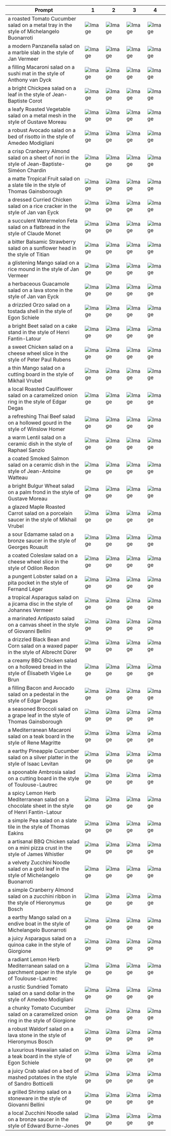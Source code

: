| Prompt | 1 | 2 | 3 | 4 |
|-|-|-|-|-|
| a roasted Tomato Cucumber salad on a metal tray in the style of Michelangelo Buonarroti | ![Image](https://salad-benchmark-public-assets.s3.us-east-2.amazonaws.com/sdxl/99886906-9dfb-4365-9573-29feaf53b15c-0.jpg) | ![Image](https://salad-benchmark-public-assets.s3.us-east-2.amazonaws.com/sdxl/99886906-9dfb-4365-9573-29feaf53b15c-1.jpg) | ![Image](https://salad-benchmark-public-assets.s3.us-east-2.amazonaws.com/sdxl/99886906-9dfb-4365-9573-29feaf53b15c-2.jpg) | ![Image](https://salad-benchmark-public-assets.s3.us-east-2.amazonaws.com/sdxl/99886906-9dfb-4365-9573-29feaf53b15c-3.jpg) |
| a modern Panzanella salad on a marble slab in the style of Jan Vermeer | ![Image](https://salad-benchmark-public-assets.s3.us-east-2.amazonaws.com/sdxl/0fcb2e70-39ed-4550-a94a-61d94946ac2d-0.jpg) | ![Image](https://salad-benchmark-public-assets.s3.us-east-2.amazonaws.com/sdxl/0fcb2e70-39ed-4550-a94a-61d94946ac2d-1.jpg) | ![Image](https://salad-benchmark-public-assets.s3.us-east-2.amazonaws.com/sdxl/0fcb2e70-39ed-4550-a94a-61d94946ac2d-2.jpg) | ![Image](https://salad-benchmark-public-assets.s3.us-east-2.amazonaws.com/sdxl/0fcb2e70-39ed-4550-a94a-61d94946ac2d-3.jpg) |
| a filling Macaroni salad on a sushi mat in the style of Anthony van Dyck | ![Image](https://salad-benchmark-public-assets.s3.us-east-2.amazonaws.com/sdxl/6f0c9b8f-d24b-4ff1-84f4-d7f9d8346693-0.jpg) | ![Image](https://salad-benchmark-public-assets.s3.us-east-2.amazonaws.com/sdxl/6f0c9b8f-d24b-4ff1-84f4-d7f9d8346693-1.jpg) | ![Image](https://salad-benchmark-public-assets.s3.us-east-2.amazonaws.com/sdxl/6f0c9b8f-d24b-4ff1-84f4-d7f9d8346693-2.jpg) | ![Image](https://salad-benchmark-public-assets.s3.us-east-2.amazonaws.com/sdxl/6f0c9b8f-d24b-4ff1-84f4-d7f9d8346693-3.jpg) |
| a bright Chickpea salad on a leaf in the style of Jean-Baptiste Corot | ![Image](https://salad-benchmark-public-assets.s3.us-east-2.amazonaws.com/sdxl/b3c8aeab-3c7f-4d5b-820d-3cc2c0494bc9-0.jpg) | ![Image](https://salad-benchmark-public-assets.s3.us-east-2.amazonaws.com/sdxl/b3c8aeab-3c7f-4d5b-820d-3cc2c0494bc9-1.jpg) | ![Image](https://salad-benchmark-public-assets.s3.us-east-2.amazonaws.com/sdxl/b3c8aeab-3c7f-4d5b-820d-3cc2c0494bc9-2.jpg) | ![Image](https://salad-benchmark-public-assets.s3.us-east-2.amazonaws.com/sdxl/b3c8aeab-3c7f-4d5b-820d-3cc2c0494bc9-3.jpg) |
| a leafy Roasted Vegetable salad on a metal mesh in the style of Gustave Moreau | ![Image](https://salad-benchmark-public-assets.s3.us-east-2.amazonaws.com/sdxl/af3193d5-f3e7-40f4-8016-a6c3277c49ed-0.jpg) | ![Image](https://salad-benchmark-public-assets.s3.us-east-2.amazonaws.com/sdxl/af3193d5-f3e7-40f4-8016-a6c3277c49ed-1.jpg) | ![Image](https://salad-benchmark-public-assets.s3.us-east-2.amazonaws.com/sdxl/af3193d5-f3e7-40f4-8016-a6c3277c49ed-2.jpg) | ![Image](https://salad-benchmark-public-assets.s3.us-east-2.amazonaws.com/sdxl/af3193d5-f3e7-40f4-8016-a6c3277c49ed-3.jpg) |
| a robust Avocado salad on a bed of risotto in the style of Amedeo Modigliani | ![Image](https://salad-benchmark-public-assets.s3.us-east-2.amazonaws.com/sdxl/93bea615-73bd-49fe-a731-62ead7d6ba7c-0.jpg) | ![Image](https://salad-benchmark-public-assets.s3.us-east-2.amazonaws.com/sdxl/93bea615-73bd-49fe-a731-62ead7d6ba7c-1.jpg) | ![Image](https://salad-benchmark-public-assets.s3.us-east-2.amazonaws.com/sdxl/93bea615-73bd-49fe-a731-62ead7d6ba7c-2.jpg) | ![Image](https://salad-benchmark-public-assets.s3.us-east-2.amazonaws.com/sdxl/93bea615-73bd-49fe-a731-62ead7d6ba7c-3.jpg) |
| a crisp Cranberry Almond salad on a sheet of nori in the style of Jean-Baptiste-Siméon Chardin | ![Image](https://salad-benchmark-public-assets.s3.us-east-2.amazonaws.com/sdxl/f70c0c4d-bbb9-4b78-ad0f-d686249c2d27-0.jpg) | ![Image](https://salad-benchmark-public-assets.s3.us-east-2.amazonaws.com/sdxl/f70c0c4d-bbb9-4b78-ad0f-d686249c2d27-1.jpg) | ![Image](https://salad-benchmark-public-assets.s3.us-east-2.amazonaws.com/sdxl/f70c0c4d-bbb9-4b78-ad0f-d686249c2d27-2.jpg) | ![Image](https://salad-benchmark-public-assets.s3.us-east-2.amazonaws.com/sdxl/f70c0c4d-bbb9-4b78-ad0f-d686249c2d27-3.jpg) |
| a matte Tropical Fruit salad on a slate tile in the style of Thomas Gainsborough | ![Image](https://salad-benchmark-public-assets.s3.us-east-2.amazonaws.com/sdxl/dc6be589-1143-490f-9f1f-a4e8f985e2b0-0.jpg) | ![Image](https://salad-benchmark-public-assets.s3.us-east-2.amazonaws.com/sdxl/dc6be589-1143-490f-9f1f-a4e8f985e2b0-1.jpg) | ![Image](https://salad-benchmark-public-assets.s3.us-east-2.amazonaws.com/sdxl/dc6be589-1143-490f-9f1f-a4e8f985e2b0-2.jpg) | ![Image](https://salad-benchmark-public-assets.s3.us-east-2.amazonaws.com/sdxl/dc6be589-1143-490f-9f1f-a4e8f985e2b0-3.jpg) |
| a dressed Curried Chicken salad on a rice cracker in the style of Jan van Eyck | ![Image](https://salad-benchmark-public-assets.s3.us-east-2.amazonaws.com/sdxl/4aee516d-1b28-488b-ba25-1784045b9f3e-0.jpg) | ![Image](https://salad-benchmark-public-assets.s3.us-east-2.amazonaws.com/sdxl/4aee516d-1b28-488b-ba25-1784045b9f3e-1.jpg) | ![Image](https://salad-benchmark-public-assets.s3.us-east-2.amazonaws.com/sdxl/4aee516d-1b28-488b-ba25-1784045b9f3e-2.jpg) | ![Image](https://salad-benchmark-public-assets.s3.us-east-2.amazonaws.com/sdxl/4aee516d-1b28-488b-ba25-1784045b9f3e-3.jpg) |
| a succulent Watermelon Feta salad on a flatbread in the style of Claude Monet | ![Image](https://salad-benchmark-public-assets.s3.us-east-2.amazonaws.com/sdxl/36b7a139-bb81-4526-834d-279a10aa419b-0.jpg) | ![Image](https://salad-benchmark-public-assets.s3.us-east-2.amazonaws.com/sdxl/36b7a139-bb81-4526-834d-279a10aa419b-1.jpg) | ![Image](https://salad-benchmark-public-assets.s3.us-east-2.amazonaws.com/sdxl/36b7a139-bb81-4526-834d-279a10aa419b-2.jpg) | ![Image](https://salad-benchmark-public-assets.s3.us-east-2.amazonaws.com/sdxl/36b7a139-bb81-4526-834d-279a10aa419b-3.jpg) |
| a bitter Balsamic Strawberry salad on a sunflower head in the style of Titian | ![Image](https://salad-benchmark-public-assets.s3.us-east-2.amazonaws.com/sdxl/f5c4b195-148b-4084-aa4f-bf8952c9b27d-0.jpg) | ![Image](https://salad-benchmark-public-assets.s3.us-east-2.amazonaws.com/sdxl/f5c4b195-148b-4084-aa4f-bf8952c9b27d-1.jpg) | ![Image](https://salad-benchmark-public-assets.s3.us-east-2.amazonaws.com/sdxl/f5c4b195-148b-4084-aa4f-bf8952c9b27d-2.jpg) | ![Image](https://salad-benchmark-public-assets.s3.us-east-2.amazonaws.com/sdxl/f5c4b195-148b-4084-aa4f-bf8952c9b27d-3.jpg) |
| a glistening Mango salad on a rice mound in the style of Jan Vermeer | ![Image](https://salad-benchmark-public-assets.s3.us-east-2.amazonaws.com/sdxl/27ce7607-999e-48f4-b3a8-f2a3793afea6-0.jpg) | ![Image](https://salad-benchmark-public-assets.s3.us-east-2.amazonaws.com/sdxl/27ce7607-999e-48f4-b3a8-f2a3793afea6-1.jpg) | ![Image](https://salad-benchmark-public-assets.s3.us-east-2.amazonaws.com/sdxl/27ce7607-999e-48f4-b3a8-f2a3793afea6-2.jpg) | ![Image](https://salad-benchmark-public-assets.s3.us-east-2.amazonaws.com/sdxl/27ce7607-999e-48f4-b3a8-f2a3793afea6-3.jpg) |
| a herbaceous Guacamole salad on a lava stone in the style of Jan van Eyck | ![Image](https://salad-benchmark-public-assets.s3.us-east-2.amazonaws.com/sdxl/eb5df955-5d00-410a-8c67-f58fa8f14b78-0.jpg) | ![Image](https://salad-benchmark-public-assets.s3.us-east-2.amazonaws.com/sdxl/eb5df955-5d00-410a-8c67-f58fa8f14b78-1.jpg) | ![Image](https://salad-benchmark-public-assets.s3.us-east-2.amazonaws.com/sdxl/eb5df955-5d00-410a-8c67-f58fa8f14b78-2.jpg) | ![Image](https://salad-benchmark-public-assets.s3.us-east-2.amazonaws.com/sdxl/eb5df955-5d00-410a-8c67-f58fa8f14b78-3.jpg) |
| a drizzled Orzo salad on a tostada shell in the style of Egon Schiele | ![Image](https://salad-benchmark-public-assets.s3.us-east-2.amazonaws.com/sdxl/421cf37a-8f0e-490c-9ac2-91c714adb9f8-0.jpg) | ![Image](https://salad-benchmark-public-assets.s3.us-east-2.amazonaws.com/sdxl/421cf37a-8f0e-490c-9ac2-91c714adb9f8-1.jpg) | ![Image](https://salad-benchmark-public-assets.s3.us-east-2.amazonaws.com/sdxl/421cf37a-8f0e-490c-9ac2-91c714adb9f8-2.jpg) | ![Image](https://salad-benchmark-public-assets.s3.us-east-2.amazonaws.com/sdxl/421cf37a-8f0e-490c-9ac2-91c714adb9f8-3.jpg) |
| a bright Beet salad on a cake stand in the style of Henri Fantin-Latour | ![Image](https://salad-benchmark-public-assets.s3.us-east-2.amazonaws.com/sdxl/3f38bf93-7280-4180-97d7-3c17672eb82c-0.jpg) | ![Image](https://salad-benchmark-public-assets.s3.us-east-2.amazonaws.com/sdxl/3f38bf93-7280-4180-97d7-3c17672eb82c-1.jpg) | ![Image](https://salad-benchmark-public-assets.s3.us-east-2.amazonaws.com/sdxl/3f38bf93-7280-4180-97d7-3c17672eb82c-2.jpg) | ![Image](https://salad-benchmark-public-assets.s3.us-east-2.amazonaws.com/sdxl/3f38bf93-7280-4180-97d7-3c17672eb82c-3.jpg) |
| a sweet Chicken salad on a cheese wheel slice in the style of Peter Paul Rubens | ![Image](https://salad-benchmark-public-assets.s3.us-east-2.amazonaws.com/sdxl/764c1f49-ce66-4792-8c6a-592c85229219-0.jpg) | ![Image](https://salad-benchmark-public-assets.s3.us-east-2.amazonaws.com/sdxl/764c1f49-ce66-4792-8c6a-592c85229219-1.jpg) | ![Image](https://salad-benchmark-public-assets.s3.us-east-2.amazonaws.com/sdxl/764c1f49-ce66-4792-8c6a-592c85229219-2.jpg) | ![Image](https://salad-benchmark-public-assets.s3.us-east-2.amazonaws.com/sdxl/764c1f49-ce66-4792-8c6a-592c85229219-3.jpg) |
| a thin Mango salad on a cutting board in the style of Mikhail Vrubel | ![Image](https://salad-benchmark-public-assets.s3.us-east-2.amazonaws.com/sdxl/373c925b-4e1c-470d-a76d-c7b01a54a855-0.jpg) | ![Image](https://salad-benchmark-public-assets.s3.us-east-2.amazonaws.com/sdxl/373c925b-4e1c-470d-a76d-c7b01a54a855-1.jpg) | ![Image](https://salad-benchmark-public-assets.s3.us-east-2.amazonaws.com/sdxl/373c925b-4e1c-470d-a76d-c7b01a54a855-2.jpg) | ![Image](https://salad-benchmark-public-assets.s3.us-east-2.amazonaws.com/sdxl/373c925b-4e1c-470d-a76d-c7b01a54a855-3.jpg) |
| a local Roasted Cauliflower salad on a caramelized onion ring in the style of Edgar Degas | ![Image](https://salad-benchmark-public-assets.s3.us-east-2.amazonaws.com/sdxl/ef4b7232-bef1-430c-a234-06f738aeea3d-0.jpg) | ![Image](https://salad-benchmark-public-assets.s3.us-east-2.amazonaws.com/sdxl/ef4b7232-bef1-430c-a234-06f738aeea3d-1.jpg) | ![Image](https://salad-benchmark-public-assets.s3.us-east-2.amazonaws.com/sdxl/ef4b7232-bef1-430c-a234-06f738aeea3d-2.jpg) | ![Image](https://salad-benchmark-public-assets.s3.us-east-2.amazonaws.com/sdxl/ef4b7232-bef1-430c-a234-06f738aeea3d-3.jpg) |
| a refreshing Thai Beef salad on a hollowed gourd in the style of Winslow Homer | ![Image](https://salad-benchmark-public-assets.s3.us-east-2.amazonaws.com/sdxl/ef8a9b68-ba13-4513-b068-8f43e9ba7df2-0.jpg) | ![Image](https://salad-benchmark-public-assets.s3.us-east-2.amazonaws.com/sdxl/ef8a9b68-ba13-4513-b068-8f43e9ba7df2-1.jpg) | ![Image](https://salad-benchmark-public-assets.s3.us-east-2.amazonaws.com/sdxl/ef8a9b68-ba13-4513-b068-8f43e9ba7df2-2.jpg) | ![Image](https://salad-benchmark-public-assets.s3.us-east-2.amazonaws.com/sdxl/ef8a9b68-ba13-4513-b068-8f43e9ba7df2-3.jpg) |
| a warm Lentil salad on a ceramic dish in the style of Raphael Sanzio | ![Image](https://salad-benchmark-public-assets.s3.us-east-2.amazonaws.com/sdxl/f3624689-8d7b-4664-af2a-52630fcf5df0-0.jpg) | ![Image](https://salad-benchmark-public-assets.s3.us-east-2.amazonaws.com/sdxl/f3624689-8d7b-4664-af2a-52630fcf5df0-1.jpg) | ![Image](https://salad-benchmark-public-assets.s3.us-east-2.amazonaws.com/sdxl/f3624689-8d7b-4664-af2a-52630fcf5df0-2.jpg) | ![Image](https://salad-benchmark-public-assets.s3.us-east-2.amazonaws.com/sdxl/f3624689-8d7b-4664-af2a-52630fcf5df0-3.jpg) |
| a coated Smoked Salmon salad on a ceramic dish in the style of Jean-Antoine Watteau | ![Image](https://salad-benchmark-public-assets.s3.us-east-2.amazonaws.com/sdxl/734d6480-150d-492a-8799-ef407158f250-0.jpg) | ![Image](https://salad-benchmark-public-assets.s3.us-east-2.amazonaws.com/sdxl/734d6480-150d-492a-8799-ef407158f250-1.jpg) | ![Image](https://salad-benchmark-public-assets.s3.us-east-2.amazonaws.com/sdxl/734d6480-150d-492a-8799-ef407158f250-2.jpg) | ![Image](https://salad-benchmark-public-assets.s3.us-east-2.amazonaws.com/sdxl/734d6480-150d-492a-8799-ef407158f250-3.jpg) |
| a bright Bulgur Wheat salad on a palm frond in the style of Gustave Moreau | ![Image](https://salad-benchmark-public-assets.s3.us-east-2.amazonaws.com/sdxl/9fcd3ce9-b48f-45c0-8cf0-71582490d26b-0.jpg) | ![Image](https://salad-benchmark-public-assets.s3.us-east-2.amazonaws.com/sdxl/9fcd3ce9-b48f-45c0-8cf0-71582490d26b-1.jpg) | ![Image](https://salad-benchmark-public-assets.s3.us-east-2.amazonaws.com/sdxl/9fcd3ce9-b48f-45c0-8cf0-71582490d26b-2.jpg) | ![Image](https://salad-benchmark-public-assets.s3.us-east-2.amazonaws.com/sdxl/9fcd3ce9-b48f-45c0-8cf0-71582490d26b-3.jpg) |
| a glazed Maple Roasted Carrot salad on a porcelain saucer in the style of Mikhail Vrubel | ![Image](https://salad-benchmark-public-assets.s3.us-east-2.amazonaws.com/sdxl/615dfa6d-caba-434c-bcf4-8fb6d61787cd-0.jpg) | ![Image](https://salad-benchmark-public-assets.s3.us-east-2.amazonaws.com/sdxl/615dfa6d-caba-434c-bcf4-8fb6d61787cd-1.jpg) | ![Image](https://salad-benchmark-public-assets.s3.us-east-2.amazonaws.com/sdxl/615dfa6d-caba-434c-bcf4-8fb6d61787cd-2.jpg) | ![Image](https://salad-benchmark-public-assets.s3.us-east-2.amazonaws.com/sdxl/615dfa6d-caba-434c-bcf4-8fb6d61787cd-3.jpg) |
| a sour Edamame salad on a bronze saucer in the style of Georges Rouault | ![Image](https://salad-benchmark-public-assets.s3.us-east-2.amazonaws.com/sdxl/a84b618b-8d4c-4b90-96a2-3ca780feb15e-0.jpg) | ![Image](https://salad-benchmark-public-assets.s3.us-east-2.amazonaws.com/sdxl/a84b618b-8d4c-4b90-96a2-3ca780feb15e-1.jpg) | ![Image](https://salad-benchmark-public-assets.s3.us-east-2.amazonaws.com/sdxl/a84b618b-8d4c-4b90-96a2-3ca780feb15e-2.jpg) | ![Image](https://salad-benchmark-public-assets.s3.us-east-2.amazonaws.com/sdxl/a84b618b-8d4c-4b90-96a2-3ca780feb15e-3.jpg) |
| a coated Coleslaw salad on a cheese wheel slice in the style of Odilon Redon | ![Image](https://salad-benchmark-public-assets.s3.us-east-2.amazonaws.com/sdxl/d6887ce7-a727-4cbf-9896-32208cd30808-0.jpg) | ![Image](https://salad-benchmark-public-assets.s3.us-east-2.amazonaws.com/sdxl/d6887ce7-a727-4cbf-9896-32208cd30808-1.jpg) | ![Image](https://salad-benchmark-public-assets.s3.us-east-2.amazonaws.com/sdxl/d6887ce7-a727-4cbf-9896-32208cd30808-2.jpg) | ![Image](https://salad-benchmark-public-assets.s3.us-east-2.amazonaws.com/sdxl/d6887ce7-a727-4cbf-9896-32208cd30808-3.jpg) |
| a pungent Lobster salad on a pita pocket in the style of Fernand Léger | ![Image](https://salad-benchmark-public-assets.s3.us-east-2.amazonaws.com/sdxl/78e9e121-9805-4660-9f2a-178094fda996-0.jpg) | ![Image](https://salad-benchmark-public-assets.s3.us-east-2.amazonaws.com/sdxl/78e9e121-9805-4660-9f2a-178094fda996-1.jpg) | ![Image](https://salad-benchmark-public-assets.s3.us-east-2.amazonaws.com/sdxl/78e9e121-9805-4660-9f2a-178094fda996-2.jpg) | ![Image](https://salad-benchmark-public-assets.s3.us-east-2.amazonaws.com/sdxl/78e9e121-9805-4660-9f2a-178094fda996-3.jpg) |
| a tropical Asparagus salad on a jicama disc in the style of Johannes Vermeer | ![Image](https://salad-benchmark-public-assets.s3.us-east-2.amazonaws.com/sdxl/789c0617-c13f-44a5-b33e-db23387cbcb3-0.jpg) | ![Image](https://salad-benchmark-public-assets.s3.us-east-2.amazonaws.com/sdxl/789c0617-c13f-44a5-b33e-db23387cbcb3-1.jpg) | ![Image](https://salad-benchmark-public-assets.s3.us-east-2.amazonaws.com/sdxl/789c0617-c13f-44a5-b33e-db23387cbcb3-2.jpg) | ![Image](https://salad-benchmark-public-assets.s3.us-east-2.amazonaws.com/sdxl/789c0617-c13f-44a5-b33e-db23387cbcb3-3.jpg) |
| a marinated Antipasto salad on a canvas sheet in the style of Giovanni Bellini | ![Image](https://salad-benchmark-public-assets.s3.us-east-2.amazonaws.com/sdxl/6b4d4a3e-7753-498a-88f1-ba137401b24c-0.jpg) | ![Image](https://salad-benchmark-public-assets.s3.us-east-2.amazonaws.com/sdxl/6b4d4a3e-7753-498a-88f1-ba137401b24c-1.jpg) | ![Image](https://salad-benchmark-public-assets.s3.us-east-2.amazonaws.com/sdxl/6b4d4a3e-7753-498a-88f1-ba137401b24c-2.jpg) | ![Image](https://salad-benchmark-public-assets.s3.us-east-2.amazonaws.com/sdxl/6b4d4a3e-7753-498a-88f1-ba137401b24c-3.jpg) |
| a drizzled Black Bean and Corn salad on a waxed paper in the style of Albrecht Dürer | ![Image](https://salad-benchmark-public-assets.s3.us-east-2.amazonaws.com/sdxl/473b43c7-d568-4e8f-bbcc-bdb6a3473fc7-0.jpg) | ![Image](https://salad-benchmark-public-assets.s3.us-east-2.amazonaws.com/sdxl/473b43c7-d568-4e8f-bbcc-bdb6a3473fc7-1.jpg) | ![Image](https://salad-benchmark-public-assets.s3.us-east-2.amazonaws.com/sdxl/473b43c7-d568-4e8f-bbcc-bdb6a3473fc7-2.jpg) | ![Image](https://salad-benchmark-public-assets.s3.us-east-2.amazonaws.com/sdxl/473b43c7-d568-4e8f-bbcc-bdb6a3473fc7-3.jpg) |
| a creamy BBQ Chicken salad on a hollowed bread in the style of Élisabeth Vigée Le Brun | ![Image](https://salad-benchmark-public-assets.s3.us-east-2.amazonaws.com/sdxl/1be99c52-1a99-4c81-bf54-71d5ebd9dcde-0.jpg) | ![Image](https://salad-benchmark-public-assets.s3.us-east-2.amazonaws.com/sdxl/1be99c52-1a99-4c81-bf54-71d5ebd9dcde-1.jpg) | ![Image](https://salad-benchmark-public-assets.s3.us-east-2.amazonaws.com/sdxl/1be99c52-1a99-4c81-bf54-71d5ebd9dcde-2.jpg) | ![Image](https://salad-benchmark-public-assets.s3.us-east-2.amazonaws.com/sdxl/1be99c52-1a99-4c81-bf54-71d5ebd9dcde-3.jpg) |
| a filling Bacon and Avocado salad on a pedestal in the style of Edgar Degas | ![Image](https://salad-benchmark-public-assets.s3.us-east-2.amazonaws.com/sdxl/9294fb36-772a-424c-9fbf-3d19690fc917-0.jpg) | ![Image](https://salad-benchmark-public-assets.s3.us-east-2.amazonaws.com/sdxl/9294fb36-772a-424c-9fbf-3d19690fc917-1.jpg) | ![Image](https://salad-benchmark-public-assets.s3.us-east-2.amazonaws.com/sdxl/9294fb36-772a-424c-9fbf-3d19690fc917-2.jpg) | ![Image](https://salad-benchmark-public-assets.s3.us-east-2.amazonaws.com/sdxl/9294fb36-772a-424c-9fbf-3d19690fc917-3.jpg) |
| a seasoned Broccoli salad on a grape leaf in the style of Thomas Gainsborough | ![Image](https://salad-benchmark-public-assets.s3.us-east-2.amazonaws.com/sdxl/6998fbca-5075-4f23-aa65-8f5439584aa4-0.jpg) | ![Image](https://salad-benchmark-public-assets.s3.us-east-2.amazonaws.com/sdxl/6998fbca-5075-4f23-aa65-8f5439584aa4-1.jpg) | ![Image](https://salad-benchmark-public-assets.s3.us-east-2.amazonaws.com/sdxl/6998fbca-5075-4f23-aa65-8f5439584aa4-2.jpg) | ![Image](https://salad-benchmark-public-assets.s3.us-east-2.amazonaws.com/sdxl/6998fbca-5075-4f23-aa65-8f5439584aa4-3.jpg) |
| a Mediterranean Macaroni salad on a teak board in the style of Rene Magritte | ![Image](https://salad-benchmark-public-assets.s3.us-east-2.amazonaws.com/sdxl/97dc7da0-a343-4317-8b11-31c0f2704ebe-0.jpg) | ![Image](https://salad-benchmark-public-assets.s3.us-east-2.amazonaws.com/sdxl/97dc7da0-a343-4317-8b11-31c0f2704ebe-1.jpg) | ![Image](https://salad-benchmark-public-assets.s3.us-east-2.amazonaws.com/sdxl/97dc7da0-a343-4317-8b11-31c0f2704ebe-2.jpg) | ![Image](https://salad-benchmark-public-assets.s3.us-east-2.amazonaws.com/sdxl/97dc7da0-a343-4317-8b11-31c0f2704ebe-3.jpg) |
| a earthy Pineapple Cucumber salad on a silver platter in the style of Isaac Levitan | ![Image](https://salad-benchmark-public-assets.s3.us-east-2.amazonaws.com/sdxl/d8a51272-2fb2-4d28-89e9-de3805fcba9d-0.jpg) | ![Image](https://salad-benchmark-public-assets.s3.us-east-2.amazonaws.com/sdxl/d8a51272-2fb2-4d28-89e9-de3805fcba9d-1.jpg) | ![Image](https://salad-benchmark-public-assets.s3.us-east-2.amazonaws.com/sdxl/d8a51272-2fb2-4d28-89e9-de3805fcba9d-2.jpg) | ![Image](https://salad-benchmark-public-assets.s3.us-east-2.amazonaws.com/sdxl/d8a51272-2fb2-4d28-89e9-de3805fcba9d-3.jpg) |
| a spoonable Ambrosia salad on a cutting board in the style of Toulouse-Lautrec | ![Image](https://salad-benchmark-public-assets.s3.us-east-2.amazonaws.com/sdxl/208aa236-6f52-41e4-ad5b-6af57b4dd3e5-0.jpg) | ![Image](https://salad-benchmark-public-assets.s3.us-east-2.amazonaws.com/sdxl/208aa236-6f52-41e4-ad5b-6af57b4dd3e5-1.jpg) | ![Image](https://salad-benchmark-public-assets.s3.us-east-2.amazonaws.com/sdxl/208aa236-6f52-41e4-ad5b-6af57b4dd3e5-2.jpg) | ![Image](https://salad-benchmark-public-assets.s3.us-east-2.amazonaws.com/sdxl/208aa236-6f52-41e4-ad5b-6af57b4dd3e5-3.jpg) |
| a spicy Lemon Herb Mediterranean salad on a chocolate sheet in the style of Henri Fantin-Latour | ![Image](https://salad-benchmark-public-assets.s3.us-east-2.amazonaws.com/sdxl/975b1176-c1f2-49bc-bfed-02c430df0036-0.jpg) | ![Image](https://salad-benchmark-public-assets.s3.us-east-2.amazonaws.com/sdxl/975b1176-c1f2-49bc-bfed-02c430df0036-1.jpg) | ![Image](https://salad-benchmark-public-assets.s3.us-east-2.amazonaws.com/sdxl/975b1176-c1f2-49bc-bfed-02c430df0036-2.jpg) | ![Image](https://salad-benchmark-public-assets.s3.us-east-2.amazonaws.com/sdxl/975b1176-c1f2-49bc-bfed-02c430df0036-3.jpg) |
| a simple Pea salad on a slate tile in the style of Thomas Eakins | ![Image](https://salad-benchmark-public-assets.s3.us-east-2.amazonaws.com/sdxl/6dfa0370-3d3d-48db-a330-b63f7271e623-0.jpg) | ![Image](https://salad-benchmark-public-assets.s3.us-east-2.amazonaws.com/sdxl/6dfa0370-3d3d-48db-a330-b63f7271e623-1.jpg) | ![Image](https://salad-benchmark-public-assets.s3.us-east-2.amazonaws.com/sdxl/6dfa0370-3d3d-48db-a330-b63f7271e623-2.jpg) | ![Image](https://salad-benchmark-public-assets.s3.us-east-2.amazonaws.com/sdxl/6dfa0370-3d3d-48db-a330-b63f7271e623-3.jpg) |
| a artisanal BBQ Chicken salad on a mini pizza crust in the style of James Whistler | ![Image](https://salad-benchmark-public-assets.s3.us-east-2.amazonaws.com/sdxl/6d693e86-0bab-4384-a3a2-1d1349620b7e-0.jpg) | ![Image](https://salad-benchmark-public-assets.s3.us-east-2.amazonaws.com/sdxl/6d693e86-0bab-4384-a3a2-1d1349620b7e-1.jpg) | ![Image](https://salad-benchmark-public-assets.s3.us-east-2.amazonaws.com/sdxl/6d693e86-0bab-4384-a3a2-1d1349620b7e-2.jpg) | ![Image](https://salad-benchmark-public-assets.s3.us-east-2.amazonaws.com/sdxl/6d693e86-0bab-4384-a3a2-1d1349620b7e-3.jpg) |
| a velvety Zucchini Noodle salad on a gold leaf in the style of Michelangelo Buonarroti | ![Image](https://salad-benchmark-public-assets.s3.us-east-2.amazonaws.com/sdxl/001159c4-ba65-4127-b75a-d432ddd1f123-0.jpg) | ![Image](https://salad-benchmark-public-assets.s3.us-east-2.amazonaws.com/sdxl/001159c4-ba65-4127-b75a-d432ddd1f123-1.jpg) | ![Image](https://salad-benchmark-public-assets.s3.us-east-2.amazonaws.com/sdxl/001159c4-ba65-4127-b75a-d432ddd1f123-2.jpg) | ![Image](https://salad-benchmark-public-assets.s3.us-east-2.amazonaws.com/sdxl/001159c4-ba65-4127-b75a-d432ddd1f123-3.jpg) |
| a simple Cranberry Almond salad on a zucchini ribbon in the style of Hieronymus Bosch | ![Image](https://salad-benchmark-public-assets.s3.us-east-2.amazonaws.com/sdxl/2c1b03af-9da8-4464-8bb2-4c9c08e15bbf-0.jpg) | ![Image](https://salad-benchmark-public-assets.s3.us-east-2.amazonaws.com/sdxl/2c1b03af-9da8-4464-8bb2-4c9c08e15bbf-1.jpg) | ![Image](https://salad-benchmark-public-assets.s3.us-east-2.amazonaws.com/sdxl/2c1b03af-9da8-4464-8bb2-4c9c08e15bbf-2.jpg) | ![Image](https://salad-benchmark-public-assets.s3.us-east-2.amazonaws.com/sdxl/2c1b03af-9da8-4464-8bb2-4c9c08e15bbf-3.jpg) |
| a earthy Mango salad on a endive boat in the style of Michelangelo Buonarroti | ![Image](https://salad-benchmark-public-assets.s3.us-east-2.amazonaws.com/sdxl/6f0d957f-8327-4e83-aaa7-919feb9fe544-0.jpg) | ![Image](https://salad-benchmark-public-assets.s3.us-east-2.amazonaws.com/sdxl/6f0d957f-8327-4e83-aaa7-919feb9fe544-1.jpg) | ![Image](https://salad-benchmark-public-assets.s3.us-east-2.amazonaws.com/sdxl/6f0d957f-8327-4e83-aaa7-919feb9fe544-2.jpg) | ![Image](https://salad-benchmark-public-assets.s3.us-east-2.amazonaws.com/sdxl/6f0d957f-8327-4e83-aaa7-919feb9fe544-3.jpg) |
| a juicy Asparagus salad on a quinoa cake in the style of Giorgione | ![Image](https://salad-benchmark-public-assets.s3.us-east-2.amazonaws.com/sdxl/d11961b0-0ae4-401f-8be4-f4c67d44b533-0.jpg) | ![Image](https://salad-benchmark-public-assets.s3.us-east-2.amazonaws.com/sdxl/d11961b0-0ae4-401f-8be4-f4c67d44b533-1.jpg) | ![Image](https://salad-benchmark-public-assets.s3.us-east-2.amazonaws.com/sdxl/d11961b0-0ae4-401f-8be4-f4c67d44b533-2.jpg) | ![Image](https://salad-benchmark-public-assets.s3.us-east-2.amazonaws.com/sdxl/d11961b0-0ae4-401f-8be4-f4c67d44b533-3.jpg) |
| a radiant Lemon Herb Mediterranean salad on a parchment paper in the style of Toulouse-Lautrec | ![Image](https://salad-benchmark-public-assets.s3.us-east-2.amazonaws.com/sdxl/36215e4d-cb7a-474b-a553-4c20ee1e0ebd-0.jpg) | ![Image](https://salad-benchmark-public-assets.s3.us-east-2.amazonaws.com/sdxl/36215e4d-cb7a-474b-a553-4c20ee1e0ebd-1.jpg) | ![Image](https://salad-benchmark-public-assets.s3.us-east-2.amazonaws.com/sdxl/36215e4d-cb7a-474b-a553-4c20ee1e0ebd-2.jpg) | ![Image](https://salad-benchmark-public-assets.s3.us-east-2.amazonaws.com/sdxl/36215e4d-cb7a-474b-a553-4c20ee1e0ebd-3.jpg) |
| a rustic Sundried Tomato salad on a sand dollar in the style of Amedeo Modigliani | ![Image](https://salad-benchmark-public-assets.s3.us-east-2.amazonaws.com/sdxl/62a7bbd8-98bf-4e10-8c3b-56141f489d7f-0.jpg) | ![Image](https://salad-benchmark-public-assets.s3.us-east-2.amazonaws.com/sdxl/62a7bbd8-98bf-4e10-8c3b-56141f489d7f-1.jpg) | ![Image](https://salad-benchmark-public-assets.s3.us-east-2.amazonaws.com/sdxl/62a7bbd8-98bf-4e10-8c3b-56141f489d7f-2.jpg) | ![Image](https://salad-benchmark-public-assets.s3.us-east-2.amazonaws.com/sdxl/62a7bbd8-98bf-4e10-8c3b-56141f489d7f-3.jpg) |
| a chunky Tomato Cucumber salad on a caramelized onion ring in the style of Giorgione | ![Image](https://salad-benchmark-public-assets.s3.us-east-2.amazonaws.com/sdxl/6b6d3811-91a5-4f3c-a8fd-88bc1425e798-0.jpg) | ![Image](https://salad-benchmark-public-assets.s3.us-east-2.amazonaws.com/sdxl/6b6d3811-91a5-4f3c-a8fd-88bc1425e798-1.jpg) | ![Image](https://salad-benchmark-public-assets.s3.us-east-2.amazonaws.com/sdxl/6b6d3811-91a5-4f3c-a8fd-88bc1425e798-2.jpg) | ![Image](https://salad-benchmark-public-assets.s3.us-east-2.amazonaws.com/sdxl/6b6d3811-91a5-4f3c-a8fd-88bc1425e798-3.jpg) |
| a robust Waldorf salad on a lava stone in the style of Hieronymus Bosch | ![Image](https://salad-benchmark-public-assets.s3.us-east-2.amazonaws.com/sdxl/555030d7-b63b-4aa0-bd52-62b44018c171-0.jpg) | ![Image](https://salad-benchmark-public-assets.s3.us-east-2.amazonaws.com/sdxl/555030d7-b63b-4aa0-bd52-62b44018c171-1.jpg) | ![Image](https://salad-benchmark-public-assets.s3.us-east-2.amazonaws.com/sdxl/555030d7-b63b-4aa0-bd52-62b44018c171-2.jpg) | ![Image](https://salad-benchmark-public-assets.s3.us-east-2.amazonaws.com/sdxl/555030d7-b63b-4aa0-bd52-62b44018c171-3.jpg) |
| a luxurious Hawaiian salad on a teak board in the style of Egon Schiele | ![Image](https://salad-benchmark-public-assets.s3.us-east-2.amazonaws.com/sdxl/08f78dcd-99ba-4a3d-8d51-5c14f21ded50-0.jpg) | ![Image](https://salad-benchmark-public-assets.s3.us-east-2.amazonaws.com/sdxl/08f78dcd-99ba-4a3d-8d51-5c14f21ded50-1.jpg) | ![Image](https://salad-benchmark-public-assets.s3.us-east-2.amazonaws.com/sdxl/08f78dcd-99ba-4a3d-8d51-5c14f21ded50-2.jpg) | ![Image](https://salad-benchmark-public-assets.s3.us-east-2.amazonaws.com/sdxl/08f78dcd-99ba-4a3d-8d51-5c14f21ded50-3.jpg) |
| a juicy Crab salad on a bed of mashed potatoes in the style of Sandro Botticelli | ![Image](https://salad-benchmark-public-assets.s3.us-east-2.amazonaws.com/sdxl/41a6ec49-475f-492d-a011-8d29e8e5016d-0.jpg) | ![Image](https://salad-benchmark-public-assets.s3.us-east-2.amazonaws.com/sdxl/41a6ec49-475f-492d-a011-8d29e8e5016d-1.jpg) | ![Image](https://salad-benchmark-public-assets.s3.us-east-2.amazonaws.com/sdxl/41a6ec49-475f-492d-a011-8d29e8e5016d-2.jpg) | ![Image](https://salad-benchmark-public-assets.s3.us-east-2.amazonaws.com/sdxl/41a6ec49-475f-492d-a011-8d29e8e5016d-3.jpg) |
| a grilled Shrimp salad on a stoneware in the style of Giovanni Bellini | ![Image](https://salad-benchmark-public-assets.s3.us-east-2.amazonaws.com/sdxl/680e4530-d03f-4039-b8cd-c27562b7a82f-0.jpg) | ![Image](https://salad-benchmark-public-assets.s3.us-east-2.amazonaws.com/sdxl/680e4530-d03f-4039-b8cd-c27562b7a82f-1.jpg) | ![Image](https://salad-benchmark-public-assets.s3.us-east-2.amazonaws.com/sdxl/680e4530-d03f-4039-b8cd-c27562b7a82f-2.jpg) | ![Image](https://salad-benchmark-public-assets.s3.us-east-2.amazonaws.com/sdxl/680e4530-d03f-4039-b8cd-c27562b7a82f-3.jpg) |
| a local Zucchini Noodle salad on a bronze saucer in the style of Edward Burne-Jones | ![Image](https://salad-benchmark-public-assets.s3.us-east-2.amazonaws.com/sdxl/74df2e27-2b04-4290-b3b5-d6ee2f9de18d-0.jpg) | ![Image](https://salad-benchmark-public-assets.s3.us-east-2.amazonaws.com/sdxl/74df2e27-2b04-4290-b3b5-d6ee2f9de18d-1.jpg) | ![Image](https://salad-benchmark-public-assets.s3.us-east-2.amazonaws.com/sdxl/74df2e27-2b04-4290-b3b5-d6ee2f9de18d-2.jpg) | ![Image](https://salad-benchmark-public-assets.s3.us-east-2.amazonaws.com/sdxl/74df2e27-2b04-4290-b3b5-d6ee2f9de18d-3.jpg) |
